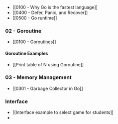- [[0100 - Why Go is the fastest language]]
- [[0400 - Defer, Panic, and Recover]]
- [[0500 - Go runtime]]
### 02 - Goroutine
- [[0100 - Goroutines]]
#### Goroutine Examples
- [[Print table of N using Goroutine]]


### 03 - Memory Management
- [[0301 - Garbage Collector in Go]]
### Interface
- [[Interface example to select game for students]]
- 